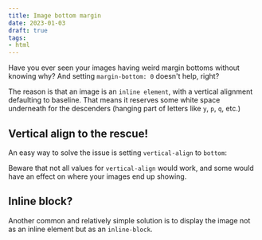 ```yaml
---
title: Image bottom margin
date: 2023-01-03
draft: true
tags:
- html
---
```


Have you ever seen your images having weird margin bottoms without knowing why? And setting `margin-bottom: 0` doesn't help, right?

The reason is that an image is an `inline element`, with a vertical alignment defaulting to baseline. That means it reserves some white space underneath for the descenders (hanging part of letters like `y`, `p`, `q`, etc.)

## Vertical align to the rescue!
An easy way to solve the issue is setting `vertical-align` to `bottom`:

Beware that not all values for `vertical-align` would work, and some would have an effect on where your images end up showing.

## Inline block?
Another common and relatively simple solution is to display the image not as an inline element but as an `inline-block`.
